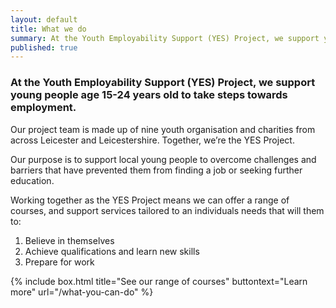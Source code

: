 ```yaml
---
layout: default
title: What we do
summary: At the Youth Employability Support (YES) Project, we support young people age 15-24 years old to take steps towards employment.
published: true
---
```


### At the Youth Employability Support (YES) Project, we support young people age 15-24 years old to take steps towards employment.

Our project team is made up of nine youth organisation and charities from across Leicester and Leicestershire. Together, we’re the YES Project. 

Our purpose is to support local young people to overcome challenges and barriers that have prevented them from finding a job or seeking further education. 

Working together as the YES Project means we can offer a range of courses, and support services tailored to an individuals needs that will them to:

1.	Believe in themselves
2.	Achieve qualifications and learn new skills
3.	Prepare for work

{% include box.html title="See our range of courses" buttontext="Learn more" url="/what-you-can-do" %}

